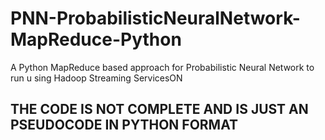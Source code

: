 # PNN-ProbabilisticNeuralNetwork-MapReduce-Python
A Python MapReduce based approach for Probabilistic Neural Network to run u sing Hadoop Streaming ServicesON

## THE CODE IS NOT COMPLETE AND IS JUST AN PSEUDOCODE IN PYTHON FORMAT
